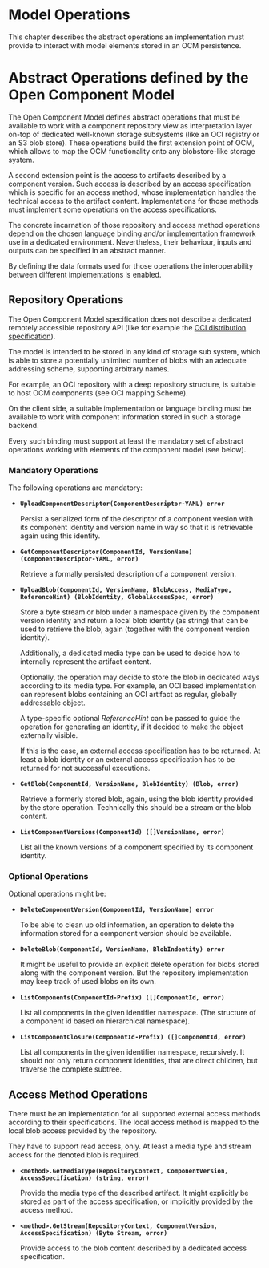 # Model Operations

This chapter describes the abstract operations an implementation must provide to interact with  model elements stored in an OCM persistence.

# Abstract Operations defined by the Open Component Model

The Open Component Model defines abstract operations that must be available to work with a component repository view as interpretation layer on-top of dedicated well-known storage subsystems (like an OCI registry or an S3 blob store). These operations build the first extension point of OCM, which allows to map the OCM functionality onto any blobstore-like storage system.

A second extension point is the access to artifacts described by a component version. Such access is described by an access specification which is specific for an access method, whose implementation handles the technical access to the artifact content. Implementations for those methods must implement some operations on the access specifications.

The concrete incarnation of those repository and access method operations depend on the chosen language binding and/or implementation framework use in a dedicated environment. Nevertheless, their behaviour, inputs and outputs can be specified in an abstract manner.

By defining the data formats used for those operations the interoperability between different implementations is enabled.

## Repository Operations

The Open Component Model specification does not describe a dedicated remotely accessible repository API (like for example the [OCI distribution specification](https://github.com/opencontainers/distribution-spec/blob/main/spec.md)).

The model is intended to be stored in any kind of storage sub system, which is able to store a potentially unlimited number of blobs with an adequate addressing scheme, supporting arbitrary names.

For example, an OCI repository with a deep repository structure, is suitable to host OCM components (see OCI mapping Scheme).

On the client side, a suitable implementation or language binding must be available
to work with component information stored in such a storage backend.

Every such binding must support at least the mandatory set of abstract operations
working with elements of the component model (see below).

### Mandatory Operations

The following operations are mandatory:

- **`UploadComponentDescriptor(ComponentDescriptor-YAML) error`**

  Persist a serialized form of the descriptor of a component version with its
  component identity and version name in way so that it is retrievable again using
  this identity.

- **`GetComponentDescriptor(ComponentId, VersionName) (ComponentDescriptor-YAML, error)`**

  Retrieve a formally persisted description of a component version.

- **`UploadBlob(ComponentId, VersionName, BlobAccess, MediaType, ReferenceHint) (BlobIdentity, GlobalAccessSpec, error)`**

  Store a byte stream or blob under a namespace given by the component version
  identity and return a local blob identity (as string) that can be used to retrieve
  the blob, again (together with the component version identity).

  Additionally, a dedicated media type can be used to decide how to internally
  represent the artifact content.

  Optionally, the operation may decide to store the blob in dedicated ways according to its media type. For example, an OCI based implementation can represent blobs containing an OCI artifact as regular, globally addressable object.

  A type-specific optional *ReferenceHint* can be passed to guide the operation for generating an identity, if it decided to make the object externally visible.

  If this is the case, an external access specification has to be returned. At least a blob identity or an external access specification has to be returned for not successful executions.

- **`GetBlob(ComponentId, VersionName, BlobIdentity) (Blob, error)`**

  Retrieve a formerly stored blob, again, using the blob identity provided by the store operation. Technically this should be a stream or the blob content.

- **`ListComponentVersions(ComponentId) ([]VersionName, error)`**

  List all the known versions of a component specified by its component identity.

### Optional Operations

Optional operations might be:

- **`DeleteComponentVersion(ComponentId, VersionName) error`**

  To be able to clean up old information, an operation to delete the information
  stored for a component version should be available.

- **`DeleteBlob(ComponentId, VersionName, BlobIndentity) error`**

  It might be useful to provide an explicit delete operation for blobs stored
  along with the component version. But the repository implementation
  may keep track of used blobs on its own.

- **`ListComponents(ComponentId-Prefix) ([]ComponentId, error)`**

  List all components in the given identifier namespace. (The structure of a
  component id based on hierarchical namespace).

- **`ListComponentClosure(ComponentId-Prefix) ([]ComponentId, error)`**

  List all components in the given identifier namespace, recursively.
  It should not only return component identities, that are direct children,
  but traverse the complete subtree.

## Access Method Operations

There must be an implementation for all supported external access methods
according to their specifications. The local access method is mapped to the local blob access provided by the repository.

They have to support read access, only. At least a media type and stream access for the denoted blob is required.

- **`<method>.GetMediaType(RepositoryContext, ComponentVersion, AccessSpecification) (string, error)`**

  Provide the media type of the described artifact. It might explicitly be stored as part of the access specification, or implicitly provided by the access method.

- **`<method>.GetStream(RepositoryContext, ComponentVersion, AccessSpecification) (Byte Stream, error)`**

  Provide access to the blob content described by a dedicated access specification.


